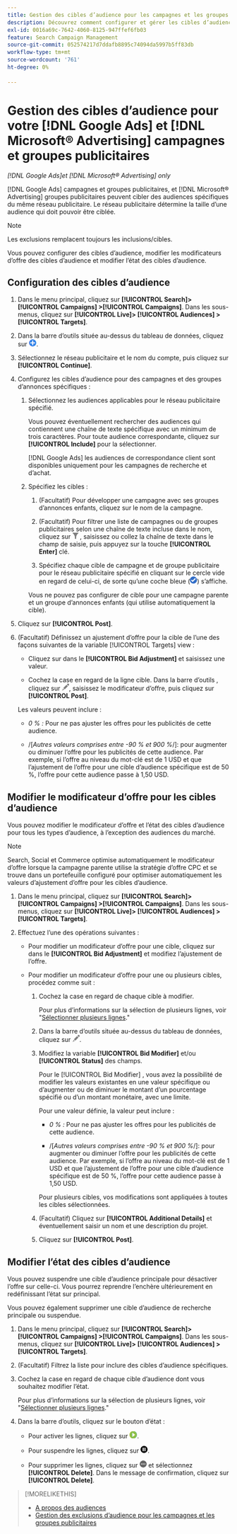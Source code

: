 ```yaml
---
title: Gestion des cibles d’audience pour les campagnes et les groupes publicitaires
description: Découvrez comment configurer et gérer les cibles d’audience pour vos [!DNL Google Ads] et [!DNL Microsoft® Advertising] campagnes et groupes publicitaires.
exl-id: 0016a69c-7642-4060-8125-947ffef6fb03
feature: Search Campaign Management
source-git-commit: 052574217d7ddafb8895c74094da5997b5ff83db
workflow-type: tm+mt
source-wordcount: '761'
ht-degree: 0%

---
```


# Gestion des cibles d’audience pour votre [!DNL Google Ads] et [!DNL Microsoft® Advertising] campagnes et groupes publicitaires

*[!DNL Google Ads]et [!DNL Microsoft® Advertising] only*

[!DNL Google Ads] campagnes et groupes publicitaires, et [!DNL Microsoft® Advertising] groupes publicitaires peuvent cibler des audiences spécifiques du même réseau publicitaire. Le réseau publicitaire détermine la taille d’une audience qui doit pouvoir être ciblée.

>[!NOTE]
>
>Les exclusions remplacent toujours les inclusions/cibles.

Vous pouvez configurer des cibles d’audience, modifier les modificateurs d’offre des cibles d’audience et modifier l’état des cibles d’audience.

## Configuration des cibles d’audience

1. Dans le menu principal, cliquez sur **[!UICONTROL Search]> [!UICONTROL Campaigns] >[!UICONTROL Campaigns]**. Dans les sous-menus, cliquez sur **[!UICONTROL Live]> [!UICONTROL Audiences] >[!UICONTROL Targets]**.

1. Dans la barre d’outils située au-dessus du tableau de données, cliquez sur ![Créer](/help/search-social-commerce/assets/add.png "Créer").

1. Sélectionnez le réseau publicitaire et le nom du compte, puis cliquez sur **[!UICONTROL Continue]**.

1. Configurez les cibles d’audience pour des campagnes et des groupes d’annonces spécifiques :

   1. Sélectionnez les audiences applicables pour le réseau publicitaire spécifié.

      Vous pouvez éventuellement rechercher des audiences qui contiennent une chaîne de texte spécifique avec un minimum de trois caractères. Pour toute audience correspondante, cliquez sur **[!UICONTROL Include]** pour la sélectionner.

      [!DNL Google Ads] les audiences de correspondance client sont disponibles uniquement pour les campagnes de recherche et d’achat.

   1. Spécifiez les cibles :

      1. (Facultatif) Pour développer une campagne avec ses groupes d’annonces enfants, cliquez sur le nom de la campagne.

      1. (Facultatif) Pour filtrer une liste de campagnes ou de groupes publicitaires selon une chaîne de texte incluse dans le nom, cliquez sur ![Filtrer](/help/search-social-commerce/assets/filter.png "Filtrer") , saisissez ou collez la chaîne de texte dans le champ de saisie, puis appuyez sur la touche **[!UICONTROL Enter]** clé.

      1. Spécifiez chaque cible de campagne et de groupe publicitaire pour le réseau publicitaire spécifié en cliquant sur le cercle vide en regard de celui-ci, de sorte qu’une coche bleue (![Sélectionner](/help/search-social-commerce/assets/include.png "Sélectionner")) s’affiche.

      Vous ne pouvez pas configurer de cible pour une campagne parente et un groupe d’annonces enfants (qui utilise automatiquement la cible).

1. Cliquez sur **[!UICONTROL Post]**.

1. (Facultatif) Définissez un ajustement d’offre pour la cible de l’une des façons suivantes de la variable [!UICONTROL Targets] view :

   * Cliquez sur dans le **[!UICONTROL Bid Adjustment]** et saisissez une valeur.

   * Cochez la case en regard de la ligne cible. Dans la barre d’outils , cliquez sur ![Modifier](/help/search-social-commerce/assets/edit.png "Modifier"), saisissez le modificateur d’offre, puis cliquez sur **[!UICONTROL Post]**.

   Les valeurs peuvent inclure :

   * *0 % :* Pour ne pas ajuster les offres pour les publicités de cette audience.

   * /[*Autres valeurs comprises entre -90 % et 900 %*/]: pour augmenter ou diminuer l’offre pour les publicités de cette audience. Par exemple, si l’offre au niveau du mot-clé est de 1 USD et que l’ajustement de l’offre pour une cible d’audience spécifique est de 50 %, l’offre pour cette audience passe à 1,50 USD.

## Modifier le modificateur d’offre pour les cibles d’audience

Vous pouvez modifier le modificateur d’offre et l’état des cibles d’audience pour tous les types d’audience, à l’exception des audiences du marché.

>[!NOTE]
>
>Search, Social et Commerce optimise automatiquement le modificateur d’offre lorsque la campagne parente utilise la stratégie d’offre CPC et se trouve dans un portefeuille configuré pour optimiser automatiquement les valeurs d’ajustement d’offre pour les cibles d’audience.

1. Dans le menu principal, cliquez sur **[!UICONTROL Search]> [!UICONTROL Campaigns] >[!UICONTROL Campaigns]**. Dans les sous-menus, cliquez sur **[!UICONTROL Live]> [!UICONTROL Audiences] >[!UICONTROL Targets]**.

1. Effectuez l’une des opérations suivantes :

   * Pour modifier un modificateur d’offre pour une cible, cliquez sur dans le **[!UICONTROL Bid Adjustment]** et modifiez l’ajustement de l’offre.

   * Pour modifier un modificateur d’offre pour une ou plusieurs cibles, procédez comme suit :

      1. Cochez la case en regard de chaque cible à modifier.

         Pour plus d’informations sur la sélection de plusieurs lignes, voir &quot;[Sélectionner plusieurs lignes](/help/search-social-commerce/common-tasks/navigation-editing-selection/multiple-rows-select.md).&quot;

      1. Dans la barre d’outils située au-dessus du tableau de données, cliquez sur ![Modifier](/help/search-social-commerce/assets/edit.png "Modifier").

      1. Modifiez la variable **[!UICONTROL Bid Modifier]** et/ou **[!UICONTROL Status]** des champs.

         Pour le [!UICONTROL Bid Modifier] , vous avez la possibilité de modifier les valeurs existantes en une valeur spécifique ou d’augmenter ou de diminuer le montant d’un pourcentage spécifié ou d’un montant monétaire, avec une limite.

         Pour une valeur définie, la valeur peut inclure :

         * *0 % :* Pour ne pas ajuster les offres pour les publicités de cette audience.

         * /[*Autres valeurs comprises entre -90 % et 900 %*/]: pour augmenter ou diminuer l’offre pour les publicités de cette audience. Par exemple, si l’offre au niveau du mot-clé est de 1 USD et que l’ajustement de l’offre pour une cible d’audience spécifique est de 50 %, l’offre pour cette audience passe à 1,50 USD.

         Pour plusieurs cibles, vos modifications sont appliquées à toutes les cibles sélectionnées.

      1. (Facultatif) Cliquez sur **[!UICONTROL Additional Details]** et éventuellement saisir un nom et une description du projet.

      1. Cliquez sur **[!UICONTROL Post]**.

## Modifier l’état des cibles d’audience

Vous pouvez suspendre une cible d’audience principale pour désactiver l’offre sur celle-ci. Vous pourrez reprendre l’enchère ultérieurement en redéfinissant l’état sur principal.

Vous pouvez également supprimer une cible d’audience de recherche principale ou suspendue.

1. Dans le menu principal, cliquez sur **[!UICONTROL Search]> [!UICONTROL Campaigns] >[!UICONTROL Campaigns]**. Dans les sous-menus, cliquez sur **[!UICONTROL Live]> [!UICONTROL Audiences] >[!UICONTROL Targets]**.

1. (Facultatif) Filtrez la liste pour inclure des cibles d’audience spécifiques.

1. Cochez la case en regard de chaque cible d’audience dont vous souhaitez modifier l’état.

   Pour plus d’informations sur la sélection de plusieurs lignes, voir &quot;[Sélectionner plusieurs lignes](/help/search-social-commerce/common-tasks/navigation-editing-selection/multiple-rows-select.md).&quot;

1. Dans la barre d’outils, cliquez sur le bouton d’état :

   * Pour activer les lignes, cliquez sur ![Activer](/help/search-social-commerce/assets/activate.png "Activer").

   * Pour suspendre les lignes, cliquez sur ![Pause](/help/search-social-commerce/assets/pause.png "Pause").

   * Pour supprimer les lignes, cliquez sur ![Autres actions](/help/search-social-commerce/assets/more.png "Autres actions") et sélectionnez **[!UICONTROL Delete]**. Dans le message de confirmation, cliquez sur **[!UICONTROL Delete]**.

>[!MORELIKETHIS]
>
>* [A propos des audiences](audience-about.md)
>* [Gestion des exclusions d’audience pour les campagnes et les groupes publicitaires](/help/search-social-commerce/campaign-management/campaigns/audience-exclusions-manage.md)
